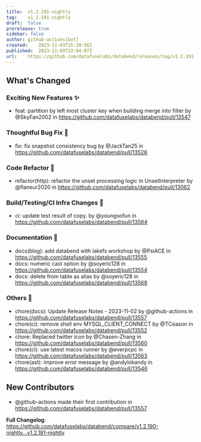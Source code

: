```yaml
---
title:	v1.2.191-nightly
tag:	v1.2.191-nightly
draft:	false
prerelease:	true
sidebar: false
author:	github-actions[bot]
created:	2023-11-03T15:29:56Z
published:	2023-11-03T22:04:07Z
url:	https://github.com/datafuselabs/databend/releases/tag/v1.2.191-nightly
---
```

<!-- Release notes generated using configuration in .github/release.yml at main -->

## What's Changed
### Exciting New Features ✨
* feat: partition by left most cluster key when building merge into filter by @SkyFan2002 in https://github.com/datafuselabs/databend/pull/13547
### Thoughtful Bug Fix 🔧
* fix: fix snapshot consistency bug by @JackTan25 in https://github.com/datafuselabs/databend/pull/13526
### Code Refactor 🎉
* refactor(http): refactor the unset processing logic in UnsetInterpreter by @flaneur2020 in https://github.com/datafuselabs/databend/pull/13062
### Build/Testing/CI Infra Changes 🔌
* ci: update test result of copy. by @youngsofun in https://github.com/datafuselabs/databend/pull/13564
### Documentation 📔
* docs(blog): add databend with lakefs workshop by @PsiACE in https://github.com/datafuselabs/databend/pull/13555
* docs: numeric cast option by @soyeric128 in https://github.com/datafuselabs/databend/pull/13554
* docs: delete from table as alias by @soyeric128 in https://github.com/datafuselabs/databend/pull/13568
### Others 📒
* chore(docs): Update Release Notes - 2023-11-02 by @github-actions in https://github.com/datafuselabs/databend/pull/13557
* chore(ci): remove shell env MYSQL_CLIENT_CONNECT by @TCeason in https://github.com/datafuselabs/databend/pull/13552
* chore: Replaced twitter icon by @Chasen-Zhang in https://github.com/datafuselabs/databend/pull/13560
* chore(ci): use latest macos runner by @everpcpc in https://github.com/datafuselabs/databend/pull/13563
* chore(ast): improve error message by @andylokandy in https://github.com/datafuselabs/databend/pull/13546

## New Contributors
* @github-actions made their first contribution in https://github.com/datafuselabs/databend/pull/13557

**Full Changelog**: https://github.com/datafuselabs/databend/compare/v1.2.190-nightly...v1.2.191-nightly
